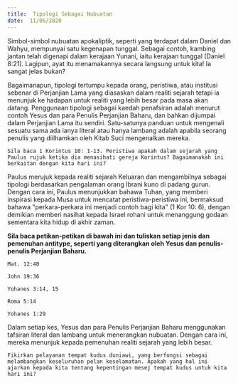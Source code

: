 ```yaml
---
title:  Tipologi Sebagai Nubuatan
date:  11/06/2020
---
```


Simbol-simbol nubuatan apokaliptik, seperti yang terdapat dalam Daniel dan Wahyu, mempunyai satu kegenapan tunggal. Sebagai contoh, kambing jantan telah digenapi dalam kerajaan Yunani, iaitu kerajaan tunggal (Daniel 8:21). Lagipun, ayat itu menamakannya secara langsung untuk kita! Ia sangat jelas bukan?

Bagaimanapun, tipologi tertumpu kepada orang, peristiwa, atau institusi sebenar di Perjanjian Lama yang diasaskan dalam realiti sejarah tetapi ia menunjuk ke hadapan untuk realiti yang lebih besar pada masa akan datang. Penggunaan tipologi sebagai kaedah penafsiran adalah menurut contoh Yesus dan para Penulis Perjanjian Baharu, dan bahkan dijumpai dalam Perjanjian Lama itu sendiri. Satu-satunya panduan untuk mengenali sesuatu sama ada ianya  literal atau hanya lambang adalah apabila seorang penulis yang diilhamkan oleh Kitab Suci mengenalkan mereka.

`Sila baca 1 Korintus 10: 1-13. Peristiwa apakah dalam sejarah yang Paulus rujuk ketika dia menasihati gereja Korintus? Bagaimanakah ini berkaitan dengan kita hari ini?`

Paulus merujuk kepada realiti sejarah Keluaran dan mengambilnya sebagai tipologi berdasarkan pengalaman orang Ibrani kuno di padang gurun. Dengan cara ini, Paulus menunjukkan bahawa Tuhan, yang memberi inspirasi kepada Musa untuk mencatat peristiwa-peristiwa ini, bermaksud bahawa "perkara-perkara ini menjadi contoh bagi kita" (1 Kor 10: 6), dengan demikian memberi nasihat kepada Israel rohani untuk menanggung godaan sementara kita hidup di akhir zaman.

**Sila baca petikan-petikan di bawah ini dan tuliskan setiap jenis dan pemenuhan antitype, seperti yang diterangkan oleh Yesus dan penulis-penulis Perjanjian Baharu.**

`Mat. 12:40`

`John 19:36`

`Yohanes 3:14, 15`

`Roma 5:14`

`Yohanes 1:29`

Dalam setiap kes, Yesus dan para Penulis Perjanjian Baharu menggunakan tafsiran literal dan lambang untuk menerangkan nubuatan. Dengan cara ini, mereka menunjuk kepada pemenuhan realiti sejarah yang lebih besar.

`Fikirkan pelayanan tempat kudus duniawi, yang berfungsi sebagai melambangkan keseluruhan pelan keselamatan. Apakah yang hal ini ajarkan kepada kita tentang kepentingan mesej tempat kudus untuk kita hari ini?`